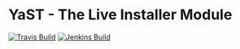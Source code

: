 # YaST - The Live Installer Module #

[![Travis Build](https://travis-ci.org/yast/yast-live-installer.svg?branch=master)](https://travis-ci.org/yast/yast-live-installer)
[![Jenkins Build](http://img.shields.io/jenkins/s/https/ci.opensuse.org/yast-live-installer-master.svg)](https://ci.opensuse.org/view/Yast/job/yast-live-installer-master/)

